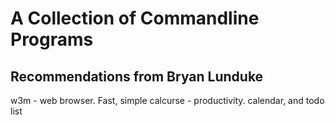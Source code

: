 A Collection of Commandline Programs
====================================


Recommendations from Bryan Lunduke
----------------------------------
w3m  -  web browser. Fast, simple
calcurse   -  productivity. calendar, and todo list
